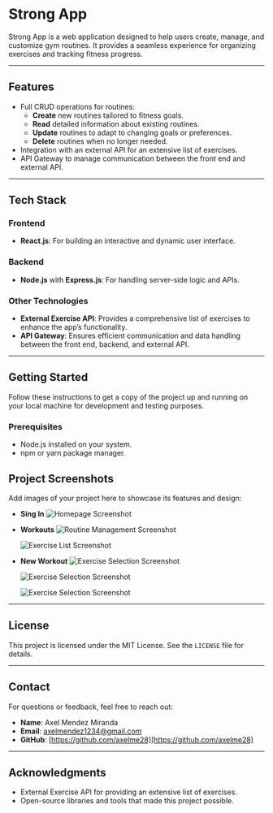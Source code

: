 # Strong App

Strong App is a web application designed to help users create, manage, and customize gym routines. It provides a seamless experience for organizing exercises and tracking fitness progress.

---

## Features

- Full CRUD operations for routines:
  - **Create** new routines tailored to fitness goals.
  - **Read** detailed information about existing routines.
  - **Update** routines to adapt to changing goals or preferences.
  - **Delete** routines when no longer needed.
- Integration with an external API for an extensive list of exercises.
- API Gateway to manage communication between the front end and external API.

---

## Tech Stack

### Frontend

- **React.js**: For building an interactive and dynamic user interface.

### Backend

- **Node.js** with **Express.js**: For handling server-side logic and APIs.

### Other Technologies

- **External Exercise API**: Provides a comprehensive list of exercises to enhance the app’s functionality.
- **API Gateway**: Ensures efficient communication and data handling between the front end, backend, and external API.

---

## Getting Started

Follow these instructions to get a copy of the project up and running on your local machine for development and testing purposes.

### Prerequisites

- Node.js installed on your system.
- npm or yarn package manager.

## Project Screenshots

Add images of your project here to showcase its features and design:

- **Sing In**
  ![Homepage Screenshot](./src/assets/readme/WhatsApp%20Image%202025-01-06%20at%205.02.02%20PM.jpeg)

- **Workouts**
  ![Routine Management Screenshot](<./src/assets/readme/WhatsApp%20Image%202025-01-06%20at%205.02.01%20PM%20(5).jpeg>)

  ![Exercise List Screenshot](./src//assets/readme/WhatsApp%20Image%202025-01-06%20at%205.02.01%20PM.jpeg)

- **New Workout**
  ![Exercise Selection Screenshot](<./src/assets/readme/WhatsApp%20Image%202025-01-06%20at%205.02.01%20PM%20(2).jpeg>)

  ![Exercise Selection Screenshot](<./src/assets/readme/WhatsApp%20Image%202025-01-06%20at%205.02.01%20PM%20(3).jpeg>)

  ![Exercise Selection Screenshot](<./src/assets/readme/WhatsApp%20Image%202025-01-06%20at%205.02.01%20PM%20(1).jpeg>)

---

## License

This project is licensed under the MIT License. See the `LICENSE` file for details.

---

## Contact

For questions or feedback, feel free to reach out:

- **Name**: Axel Mendez Miranda
- **Email**: axelmendez1234@gmail.com
- **GitHub**: [https://github.com/axelme28](https://github.com/axelme28)

---

## Acknowledgments

- External Exercise API for providing an extensive list of exercises.
- Open-source libraries and tools that made this project possible.
